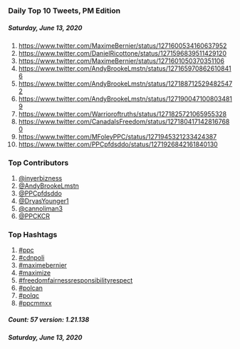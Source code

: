### Daily Top 10 Tweets, PM Edition
##### Saturday, June 13, 2020
 1) https://www.twitter.com/MaximeBernier/status/1271600534160637952
 2) https://www.twitter.com/DanielRicottone/status/1271596839511429120
 3) https://www.twitter.com/MaximeBernier/status/1271601050370351106
 4) https://www.twitter.com/AndyBrookeLmstn/status/1271659708626108416
 5) https://www.twitter.com/AndyBrookeLmstn/status/1271887125294825472
 6) https://www.twitter.com/AndyBrookeLmstn/status/1271900471008034819
 7) https://www.twitter.com/Warrioroftruths/status/1271825721065955328
 8) https://www.twitter.com/CanadaIsFreedom/status/1271804171428167680
 9) https://www.twitter.com/MFoleyPPC/status/1271945321233424387
10) https://www.twitter.com/PPCpfdsddo/status/1271926842161840130

### Top Contributors
  1) [@inyerbizness](https://www.twitter.com/inyerbizness)
  2) [@AndyBrookeLmstn](https://www.twitter.com/AndyBrookeLmstn)
  3) [@PPCpfdsddo](https://www.twitter.com/PPCpfdsddo)
  4) [@DryasYounger1](https://www.twitter.com/DryasYounger1)
  5) [@cannoliman3](https://www.twitter.com/cannoliman3)
  6) [@PPCKCR](https://www.twitter.com/PPCKCR)


### Top Hashtags

  1) [#ppc](https://www.twitter.com/hashtag/ppc)
  2) [#cdnpoli](https://www.twitter.com/hashtag/cdnpoli)
  3) [#maximebernier](https://www.twitter.com/hashtag/maximebernier)
  4) [#maximize](https://www.twitter.com/hashtag/maximize)
  5) [#freedomfairnessresponsibilityrespect](https://www.twitter.com/hashtag/freedomfairnessresponsibilityrespect)
  6) [#polcan](https://www.twitter.com/hashtag/polcan)
  7) [#polqc](https://www.twitter.com/hashtag/polqc)
  8) [#ppcmmxx](https://www.twitter.com/hashtag/ppcmmxx)

##### Count: 57	version: 1.21.138
##### Saturday, June 13, 2020

